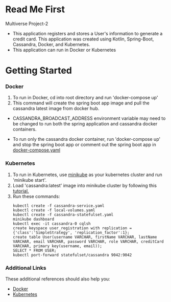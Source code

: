 # Read Me First
Multiverse Project-2

* This application registers and stores a User's information to generate a credit card. 
  This application was created using Kotlin, Spring-Boot, Cassandra, Docker, and Kubernetes.
* This application can run in Docker or Kubernetes

# Getting Started

### Docker
1. To run in Docker, cd into root directory and run 'docker-compose up'
2. This command will create the spring boot app image and pull the cassandra latest image from docker hub.
- CASSANDRA_BROADCAST_ADDRESS environment variable may need to be changed
  to run both the spring application and cassandra docker containers.

- To run only the cassandra docker container, 
  run 'docker-compose up' and stop the spring boot app 
  or comment out the spring boot app in [docker-compose.yaml](docker-compose.yml)

### Kubernetes
1. To run in Kubernetes, use [minikube](https://minikube.sigs.k8s.io/docs/start/) as your kubernetes cluster
   and run 'minikube start'.
2. Load 'cassandra:latest' image into minikube cluster by following this [tutorial.](https://levelup.gitconnected.com/two-easy-ways-to-use-local-docker-images-in-minikube-cd4dcb1a5379)
3. Run these commands:
    ```
    kubectl create -f cassandra-service.yaml
    kubectl create -f local-volumes.yaml
    kubectl create -f cassandra-statefulset.yaml
    minikube dashboard
    kubectl exec -it cassandra-0 cqlsh
    create keyspace user_registration with replication = {'class':'SimpleStrategy', 'replication_factor':1};
    create table User(username VARCHAR, firstName VARCHAR, lastName VARCHAR, email VARCHAR, password VARCHAR, role VARCHAR, creditCard VARCHAR, primary key(username, email));
    SELECT * FROM USER;
    kubectl port-forward statefulset/cassandra 9042:9042

### Additional Links
These additional references should also help you:

* [Docker](https://www.docker.com/)
* [Kubernetes](https://kubernetes.io/)
